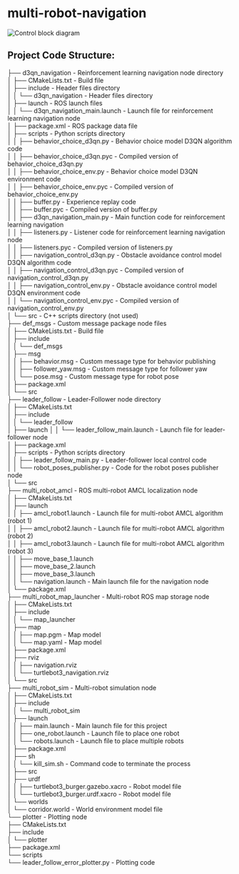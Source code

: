 # multi-robot-navigation
![Control block diagram](https://github.com/user-attachments/assets/14bcbd9c-f9bf-49d7-aa1f-50539cb0a5d9)

## Project Code Structure:
├── d3qn_navigation - Reinforcement learning navigation node directory  
│   ├── CMakeLists.txt - Build file  
│   ├── include - Header files directory  
│   │   └── d3qn_navigation - Header files directory  
│   ├── launch - ROS launch files  
│   │   └── d3qn_navigation_main.launch - Launch file for reinforcement learning navigation node  
│   ├── package.xml - ROS package data file  
│   ├── scripts - Python scripts directory  
│   │   ├── behavior_choice_d3qn.py - Behavior choice model D3QN algorithm code  
│   │   ├── behavior_choice_d3qn.pyc - Compiled version of behavior_choice_d3qn.py  
│   │   ├── behavior_choice_env.py - Behavior choice model D3QN environment code  
│   │   ├── behavior_choice_env.pyc - Compiled version of behavior_choice_env.py  
│   │   ├── buffer.py - Experience replay code  
│   │   ├── buffer.pyc - Compiled version of buffer.py  
│   │   ├── d3qn_navigation_main.py - Main function code for reinforcement learning navigation  
│   │   ├── listeners.py - Listener code for reinforcement learning navigation node  
│   │   ├── listeners.pyc - Compiled version of listeners.py  
│   │   ├── navigation_control_d3qn.py - Obstacle avoidance control model D3QN algorithm code  
│   │   ├── navigation_control_d3qn.pyc - Compiled version of navigation_control_d3qn.py  
│   │   ├── navigation_control_env.py - Obstacle avoidance control model D3QN environment code  
│   │   └── navigation_control_env.pyc - Compiled version of navigation_control_env.py  
│   └── src - C++ scripts directory (not used)  
├── def_msgs - Custom message package node files  
│   ├── CMakeLists.txt - Build file  
│   ├── include  
│   │   └── def_msgs  
│   ├── msg  
│   │   ├── behavior.msg - Custom message type for behavior publishing  
│   │   ├── follower_yaw.msg - Custom message type for follower yaw  
│   │   └── pose.msg - Custom message type for robot pose  
│   ├── package.xml  
│   └── src  
├── leader_follow - Leader-Follower node directory  
│   ├── CMakeLists.txt  
│   ├── include  
│   │   └── leader_follow  
│   ├── launch
│   │   └── leader_follow_main.launch - Launch file for leader-follower node  
│   ├── package.xml  
│   ├── scripts - Python scripts directory  
│   │   ├── leader_follow_main.py - Leader-follower local control code  
│   │   └── robot_poses_publisher.py - Code for the robot poses publisher node  
│   └── src  
├── multi_robot_amcl - ROS multi-robot AMCL localization node  
│   ├── CMakeLists.txt  
│   ├── launch  
│   │   ├── amcl_robot1.launch - Launch file for multi-robot AMCL algorithm (robot 1)  
│   │   ├── amcl_robot2.launch - Launch file for multi-robot AMCL algorithm (robot 2)  
│   │   ├── amcl_robot3.launch - Launch file for multi-robot AMCL algorithm (robot 3)  
│   │   ├── move_base_1.launch  
│   │   ├── move_base_2.launch   
│   │   ├── move_base_3.launch  
│   │   └── navigation.launch - Main launch file for the navigation node  
│   └── package.xml  
├── multi_robot_map_launcher - Multi-robot ROS map storage node  
│   ├── CMakeLists.txt  
│   ├── include  
│   │   └── map_launcher  
│   ├── map  
│   │   ├── map.pgm - Map model  
│   │   └── map.yaml - Map model  
│   ├── package.xml  
│   ├── rviz  
│   │   ├── navigation.rviz  
│   │   └── turtlebot3_navigation.rviz  
│   └── src  
├── multi_robot_sim - Multi-robot simulation node  
│   ├── CMakeLists.txt  
│   ├── include  
│   │   └── multi_robot_sim  
│   ├── launch  
│   │   ├── main.launch - Main launch file for this project  
│   │   ├── one_robot.launch - Launch file to place one robot  
│   │   └── robots.launch - Launch file to place multiple robots  
│   ├── package.xml  
│   ├── sh  
│   │   └── kill_sim.sh - Command code to terminate the process  
│   ├── src  
│   ├── urdf  
│   │   ├── turtlebot3_burger.gazebo.xacro - Robot model file  
│   │   └── turtlebot3_burger.urdf.xacro - Robot model file  
│   └── worlds  
│       └── corridor.world - World environment model file  
└── plotter - Plotting node  
    ├── CMakeLists.txt  
    ├── include  
    │   └── plotter  
    ├── package.xml  
    └── scripts  
          └── leader_follow_error_plotter.py - Plotting code   
